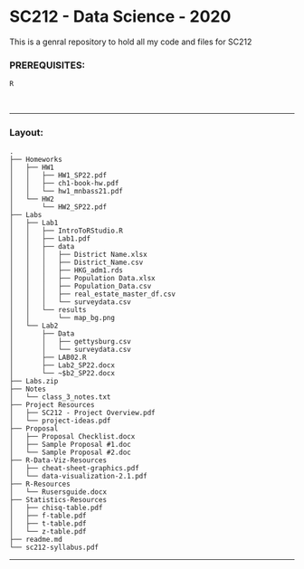 # SC212 - Data Science - 2020

This is a genral repository to hold all my code and files for SC212

### PREREQUISITES:
    R
<br>

---

### Layout:
	.
	├── Homeworks
	│   ├── HW1
	│   │   ├── HW1_SP22.pdf
	│   │   ├── ch1-book-hw.pdf
	│   │   └── hw1_mnbass21.pdf
	│   └── HW2
	│       └── HW2_SP22.pdf
	├── Labs
	│   ├── Lab1
	│   │   ├── IntroToRStudio.R
	│   │   ├── Lab1.pdf
	│   │   ├── data
	│   │   │   ├── District Name.xlsx
	│   │   │   ├── District_Name.csv
	│   │   │   ├── HKG_adm1.rds
	│   │   │   ├── Population Data.xlsx
	│   │   │   ├── Population_Data.csv
	│   │   │   ├── real_estate_master_df.csv
	│   │   │   └── surveydata.csv
	│   │   └── results
	│   │       └── map_bg.png
	│   └── Lab2
	│       ├── Data
	│       │   ├── gettysburg.csv
	│       │   └── surveydata.csv
	│       ├── LAB02.R
	│       ├── Lab2_SP22.docx
	│       └── ~$b2_SP22.docx
	├── Labs.zip
	├── Notes
	│   └── class_3_notes.txt
	├── Project Resources
	│   ├── SC212 - Project Overview.pdf
	│   └── project-ideas.pdf
	├── Proposal
	│   ├── Proposal Checklist.docx
	│   ├── Sample Proposal #1.doc
	│   └── Sample Proposal #2.doc
	├── R-Data-Viz-Resources
	│   ├── cheat-sheet-graphics.pdf
	│   └── data-visualization-2.1.pdf
	├── R-Resources
	│   └── Rusersguide.docx
	├── Statistics-Resources
	│   ├── chisq-table.pdf
	│   ├── f-table.pdf
	│   ├── t-table.pdf
	│   └── z-table.pdf
	├── readme.md
	└── sc212-syllabus.pdf


---

<br>
